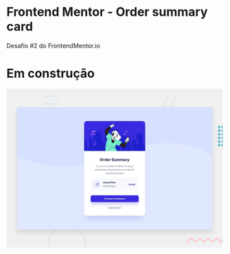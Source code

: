 # Frontend Mentor - Order summary card

Desafio #2 do FrontendMentor.io

# Em construção
![Design preview for the Order summary card coding challenge](./design/desktop-preview.jpg)
